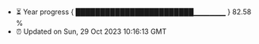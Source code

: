 - ⏳ Year progress { ████████████████████████▁▁▁▁▁▁ } 82.58 %
- ⏰ Updated on Sun, 29 Oct 2023 10:16:13 GMT

